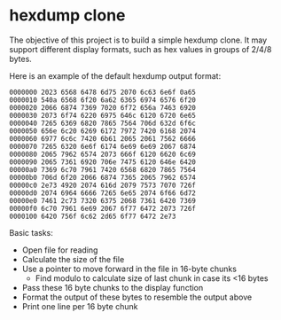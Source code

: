 # hexdump clone

The objective of this project is to build a simple hexdump clone. It may support different display formats, such as hex values in groups of 2/4/8 bytes.

Here is an example of the default hexdump output format:

```
0000000 2023 6568 6478 6d75 2070 6c63 6e6f 0a65
0000010 540a 6568 6f20 6a62 6365 6974 6576 6f20
0000020 2066 6874 7369 7020 6f72 656a 7463 6920
0000030 2073 6f74 6220 6975 646c 6120 6720 6e65
0000040 7265 6369 6820 7865 7564 706d 632d 6f6c
0000050 656e 6c20 6269 6172 7972 7420 6168 2074
0000060 6977 6c6c 7420 6b61 2065 2061 7562 6666
0000070 7265 6320 6e6f 6174 6e69 6e69 2067 6874
0000080 2065 7962 6574 2073 666f 6120 6620 6c69
0000090 2065 7361 6920 706e 7475 6120 646e 6420
00000a0 7369 6c70 7961 7420 6568 6820 7865 7564
00000b0 706d 6f20 2066 6874 7365 2065 7962 6574
00000c0 2e73 4920 2074 616d 2079 7573 7070 726f
00000d0 2074 6964 6666 7265 6e65 2074 6f66 6d72
00000e0 7461 2c73 7320 6375 2068 7361 6420 7369
00000f0 6c70 7961 6e69 2067 6f77 6472 2073 726f
0000100 6420 756f 6c62 2d65 6f77 6472 2e73 
```

Basic tasks:  
- Open file for reading
- Calculate the size of the file
- Use a pointer to move forward in the file in 16-byte chunks
    - Find modulo to calculate size of last chunk in case its <16 bytes
- Pass these 16 byte chunks to the display function
- Format the output of these bytes to resemble the output above
- Print one line per 16 byte chunk

